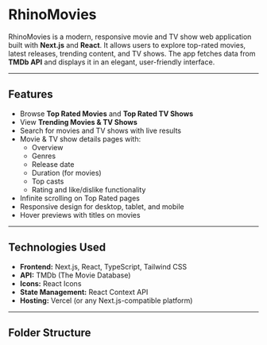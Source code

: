 # RhinoMovies

RhinoMovies is a modern, responsive movie and TV show web application built with **Next.js** and **React**. It allows users to explore top-rated movies, latest releases, trending content, and TV shows. The app fetches data from **TMDb API** and displays it in an elegant, user-friendly interface.

---

## Features

- Browse **Top Rated Movies** and **Top Rated TV Shows**
- View **Trending Movies & TV Shows**
- Search for movies and TV shows with live results
- Movie & TV show details pages with:
  - Overview
  - Genres
  - Release date
  - Duration (for movies)
  - Top casts
  - Rating and like/dislike functionality
- Infinite scrolling on Top Rated pages
- Responsive design for desktop, tablet, and mobile
- Hover previews with titles on movies

---

## Technologies Used

- **Frontend:** Next.js, React, TypeScript, Tailwind CSS
- **API:** TMDb (The Movie Database)
- **Icons:** React Icons
- **State Management:** React Context API
- **Hosting:** Vercel (or any Next.js-compatible platform)

---

## Folder Structure


